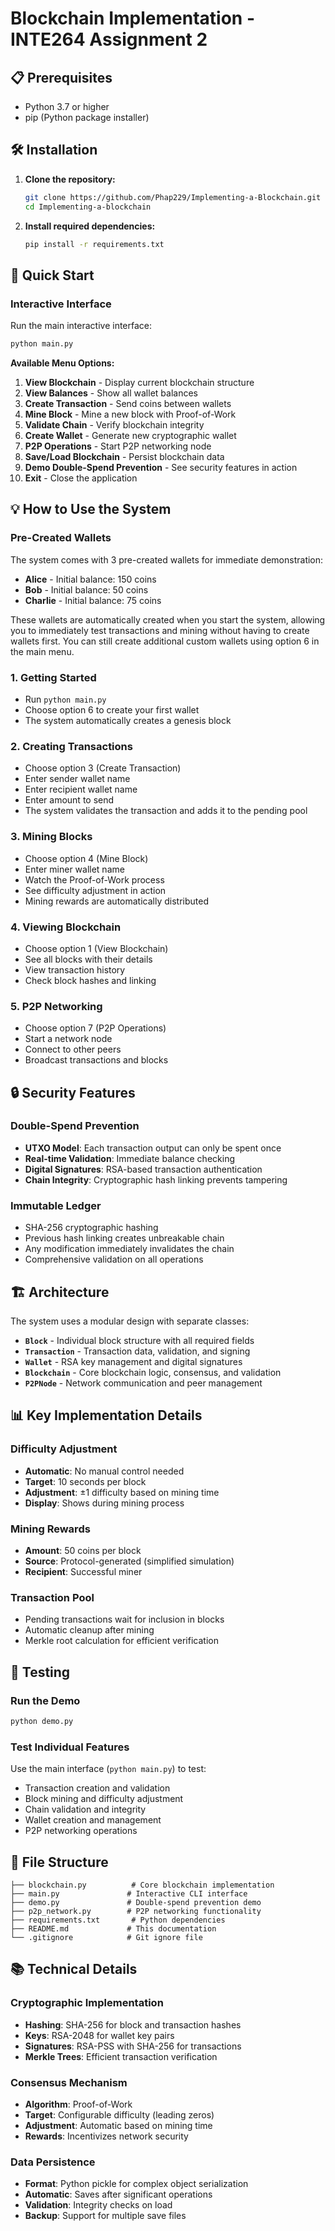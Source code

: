# Blockchain Implementation - INTE264 Assignment 2


## 📋 Prerequisites

- Python 3.7 or higher
- pip (Python package installer)

## 🛠️ Installation

1. **Clone the repository:**
   ```bash
   git clone https://github.com/Phap229/Implementing-a-Blockchain.git
   cd Implementing-a-blockchain
   ```

2. **Install required dependencies:**
   ```bash
   pip install -r requirements.txt
   ```

## 🚀 Quick Start

### Interactive Interface 
Run the main interactive interface:
```bash
python main.py
```

**Available Menu Options:**
1. **View Blockchain** - Display current blockchain structure
2. **View Balances** - Show all wallet balances
3. **Create Transaction** - Send coins between wallets
4. **Mine Block** - Mine a new block with Proof-of-Work
5. **Validate Chain** - Verify blockchain integrity
6. **Create Wallet** - Generate new cryptographic wallet
7. **P2P Operations** - Start P2P networking node
8. **Save/Load Blockchain** - Persist blockchain data
9. **Demo Double-Spend Prevention** - See security features in action
10. **Exit** - Close the application


## 💡 How to Use the System

### **Pre-Created Wallets**
The system comes with 3 pre-created wallets for immediate demonstration:
- **Alice** - Initial balance: 150 coins
- **Bob** - Initial balance: 50 coins  
- **Charlie** - Initial balance: 75 coins

These wallets are automatically created when you start the system, allowing you to immediately test transactions and mining without having to create wallets first. You can still create additional custom wallets using option 6 in the main menu.
### 1. **Getting Started**
- Run `python main.py`
- Choose option 6 to create your first wallet
- The system automatically creates a genesis block

### 2. **Creating Transactions**
- Choose option 3 (Create Transaction)
- Enter sender wallet name
- Enter recipient wallet name
- Enter amount to send
- The system validates the transaction and adds it to the pending pool

### 3. **Mining Blocks**
- Choose option 4 (Mine Block)
- Enter miner wallet name
- Watch the Proof-of-Work process
- See difficulty adjustment in action
- Mining rewards are automatically distributed

### 4. **Viewing Blockchain**
- Choose option 1 (View Blockchain)
- See all blocks with their details
- View transaction history
- Check block hashes and linking

### 5. **P2P Networking**
- Choose option 7 (P2P Operations)
- Start a network node
- Connect to other peers
- Broadcast transactions and blocks

## 🔒 Security Features

### **Double-Spend Prevention**
- **UTXO Model**: Each transaction output can only be spent once
- **Real-time Validation**: Immediate balance checking
- **Digital Signatures**: RSA-based transaction authentication
- **Chain Integrity**: Cryptographic hash linking prevents tampering

### **Immutable Ledger**
- SHA-256 cryptographic hashing
- Previous hash linking creates unbreakable chain
- Any modification immediately invalidates the chain
- Comprehensive validation on all operations

## 🏗️ Architecture

The system uses a modular design with separate classes:

- **`Block`** - Individual block structure with all required fields
- **`Transaction`** - Transaction data, validation, and signing
- **`Wallet`** - RSA key management and digital signatures
- **`Blockchain`** - Core blockchain logic, consensus, and validation
- **`P2PNode`** - Network communication and peer management

## 📊 Key Implementation Details

### **Difficulty Adjustment**
- **Automatic**: No manual control needed
- **Target**: 10 seconds per block
- **Adjustment**: ±1 difficulty based on mining time
- **Display**: Shows during mining process

### **Mining Rewards**
- **Amount**: 50 coins per block
- **Source**: Protocol-generated (simplified simulation)
- **Recipient**: Successful miner

### **Transaction Pool**
- Pending transactions wait for inclusion in blocks
- Automatic cleanup after mining
- Merkle root calculation for efficient verification

## 🧪 Testing

### **Run the Demo**
```bash
python demo.py
```

### **Test Individual Features**
Use the main interface (`python main.py`) to test:
- Transaction creation and validation
- Block mining and difficulty adjustment
- Chain validation and integrity
- Wallet creation and management
- P2P networking operations

## 📁 File Structure

```
├── blockchain.py          # Core blockchain implementation
├── main.py               # Interactive CLI interface
├── demo.py               # Double-spend prevention demo
├── p2p_network.py        # P2P networking functionality
├── requirements.txt       # Python dependencies
├── README.md             # This documentation
└── .gitignore            # Git ignore file 
```


## 📚 Technical Details

### **Cryptographic Implementation**
- **Hashing**: SHA-256 for block and transaction hashes
- **Keys**: RSA-2048 for wallet key pairs
- **Signatures**: RSA-PSS with SHA-256 for transactions
- **Merkle Trees**: Efficient transaction verification

### **Consensus Mechanism**
- **Algorithm**: Proof-of-Work
- **Target**: Configurable difficulty (leading zeros)
- **Adjustment**: Automatic based on mining time
- **Rewards**: Incentivizes network security

### **Data Persistence**
- **Format**: Python pickle for complex object serialization
- **Automatic**: Saves after significant operations
- **Validation**: Integrity checks on load
- **Backup**: Support for multiple save files




